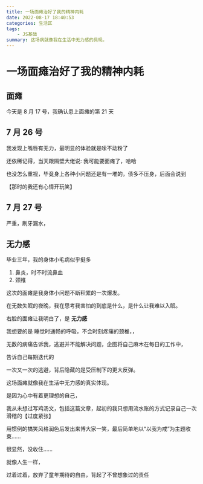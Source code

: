 ```yaml
---
title: 一场面瘫治好了我的精神内耗
date: 2022-08-17 18:40:53
categories: 生活区
tags:
    - JS基础
summary: 这场病就像我在生活中无力感的具现。
---
```


# 一场面瘫治好了我的精神内耗

## 面瘫

今天是 8 月 17 号，我确认患上面瘫的第 21 天

## 7 月 26 号

我发现上嘴唇有无力，最明显的体验就是嗦不动粉了

还依稀记得，当天跟隔壁大佬说: 我可能要面瘫了，哈哈

也没怎么重视，毕竟身上各种小问题还是有一堆的，债多不压身，后面会说到

【那时的我还有心情开玩笑】

## 7 月 27 号

严重，刷牙漏水，

## 




## 无力感

毕业三年，我的身体小毛病似乎挺多 

1. 鼻炎，时不时流鼻血
2. 颈椎

这次的面瘫是我身体小问题不断积累的一次爆发。

在无数失眠的夜晚，我在思考我害怕的到底是什么，是什么让我难以入眠。

右脸的面瘫让我明白了，是 __无力感__

我想要的是 睡觉时通畅的呼吸，不会时刻疼痛的颈椎，，

无数的病痛告诉我，逃避并不能解决问题，企图将自己麻木在每日的工作中，

告诉自己每期迭代的

一次又一次的逃避，背后隐藏的是受压制下的更大反弹。

这场面瘫就像我在生活中无力感的真实体现。

是因为心中有着更理想的自己，


我从未想过写鸡汤文，包括这篇文章，起初的我只想用流水账的方式记录自己一次滑稽的【过度紧张】

用惯例的搞笑风格润色后发出来博大家一笑，最后简单地以“以我为戒”为主题收束......

很显然，没收住......

就像人生一样，

过着过着，放弃了童年期待的自由，背起了不曾想象过的责任